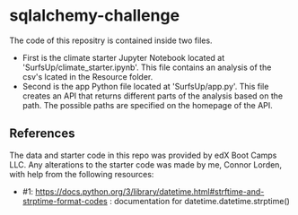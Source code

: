 # sqlalchemy-challenge
The code of this repositry is contained inside two files. 
- First is the climate starter Jupyter Notebook located at 'SurfsUp/climate_starter.ipynb'. This file contains an analysis of the csv's lcated in the Resource folder.
- Second is the app Python file located at 'SurfsUp/app.py'. This file creates an API that returns different parts of the analysis based on the path. The possible paths are specified on the homepage of the API.

## References
The data and starter code in this repo was provided by edX Boot Camps LLC. Any alterations to the starter code was made by me, Connor Lorden, with help from the following resources:
- #1: https://docs.python.org/3/library/datetime.html#strftime-and-strptime-format-codes : documentation for datetime.datetime.strptime()
